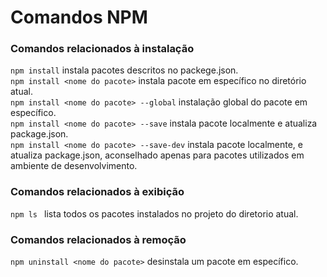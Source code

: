 # Comandos NPM

### Comandos relacionados à instalação
`npm install` instala pacotes descritos no packege.json.  
`npm install <nome do pacote>` instala pacote em específico no diretório atual.  
`npm install <nome do pacote> --global` instalação global do pacote em específico.  
`npm install <nome do pacote> --save` instala pacote localmente e atualiza package.json.  
`npm install <nome do pacote> --save-dev`  instala pacote localmente, e atualiza package.json, aconselhado apenas para pacotes utilizados em ambiente de desenvolvimento.  

### Comandos relacionados à exibição 
`npm ls ` lista todos os pacotes instalados no projeto do diretorio atual.  

### Comandos relacionados à remoção 
`npm uninstall <nome do pacote>` desinstala um pacote em específico.  